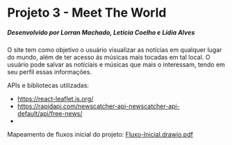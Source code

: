 # Projeto 3 - Meet The World
##### Desenvolvido por Lorran Machado, Letícia Coelho e Lídia Alves

O site tem como objetivo o usuário visualizar as notícias em qualquer lugar do mundo, além de ter acesso ás músicas mais tocadas em tal local. O usuário pode salvar as notíciais e músicas que mais o interessam, tendo em seu perfil essas informações.

APIs e bibliotecas utilizadas: 
- https://react-leaflet.js.org/
- https://rapidapi.com/newscatcher-api-newscatcher-api-default/api/free-news/
- 
Mapeamento de fluxos inicial do projeto: 
[Fluxo-Inicial.drawio.pdf](https://github.com/insper-tecnologias-web/projeto-3-lll/files/8779015/Fluxo-Inicial.drawio.pdf)
